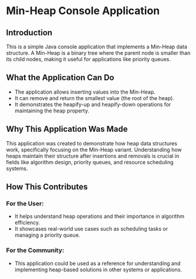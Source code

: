 # Min-Heap Console Application

## Introduction
This is a simple Java console application that implements a Min-Heap data structure. A Min-Heap is a binary tree where the parent node is smaller than its child nodes, making it useful for applications like priority queues.

## What the Application Can Do
- The application allows inserting values into the Min-Heap.
- It can remove and return the smallest value (the root of the heap).
- It demonstrates the heapify-up and heapify-down operations for maintaining the heap property.

## Why This Application Was Made
This application was created to demonstrate how heap data structures work, specifically focusing on the Min-Heap variant. Understanding how heaps maintain their structure after insertions and removals is crucial in fields like algorithm design, priority queues, and resource scheduling systems.

## How This Contributes

### For the User:
- It helps understand heap operations and their importance in algorithm efficiency.
- It showcases real-world use cases such as scheduling tasks or managing a priority queue.

### For the Community:
- This application could be used as a reference for understanding and implementing heap-based solutions in other systems or applications.
